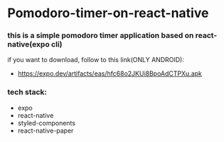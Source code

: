 # Pomodoro-timer-on-react-native

### this is a simple pomodoro timer application based on react-native(expo cli)
if you want to download, follow to this link(ONLY ANDROID):
* https://expo.dev/artifacts/eas/hfc68o2JKUi8BpoAdCTPXu.apk

### tech stack:
* expo
* react-native
* styled-components
* react-native-paper
